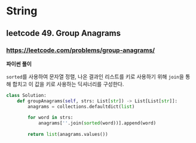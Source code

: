 # String

## leetcode 49. Group Anagrams

### https://leetcode.com/problems/group-anagrams/


**파이썬 풀이**

 `sorted`를 사용하여 문자열 정렬, 나온 결과인 리스트를 키로 사용하기 위해 `join`을 통해 합치고
 이 값을 키로 사용하는 딕셔너리를 구성한다.

```py
class Solution:
    def groupAnagrams(self, strs: List[str]) -> List[List[str]]:
        anagrams = collections.defaultdict(list)
        
        for word in strs:
            anagrams[''.join(sorted(word))].append(word)
            
        return list(anagrams.values())
 ```
